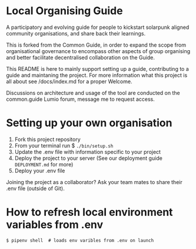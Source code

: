 Local Organising Guide
============

A participatory and evolving guide for people to kickstart solarpunk aligned community organisations, and share back their learnings.

This is forked from the Common Guide, in order to expand the scope from organisational governance to encompass other aspects of group organising and better facilitate decentralised collaboration on the Guide.
 
This README is here to mainly support setting up a guide, contributing to a guide and maintaning the project.
For more information what this project is all about see /docs/index.md for a proper Welcome.

Discussions on architecture and usage of the tool are conducted on the common.guide Lumio forum, message me to request access.
# Setting up your own organisation

1. Fork this project repository
2. From your terminal run $ `./bin/setup.sh`
3. Update the .env file with information specific to your project 
4. Deploy the project to your server (See our deployment guide `DEPLOYMENT.md` for more)
5. Deploy your .env file

Joining the project as a collaborator? Ask your team mates to share their .env file (outside of Git).

# How to refresh local environment variables from .env

    $ pipenv shell  # loads env varibles from .env on launch
